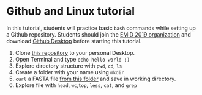 # Github and Linux tutorial

In this tutorial, students will practice basic `bash` commands while setting up a Github repository. Students should join the [EMID 2019 organization](github.com/eimd-2019) and download [Github Desktop](desktop.github.com) before starting this tutorial.

1. Clone [this repository]() to your personal Desktop.
2. Open Terminal and type `echo hello world :) `
3. Explore directory structure with `pwd`, `cd`, `ls`
3. Create a folder with your name using `mkdir`
4. `curl` a FASTA file [from this folder](https://gannet.fish.washington.edu/spartina/2019-07-05-eimd/) and save in working directory.
5. Explore file with `head`, `wc`,`top`, `less`, `cat`, and `grep`
